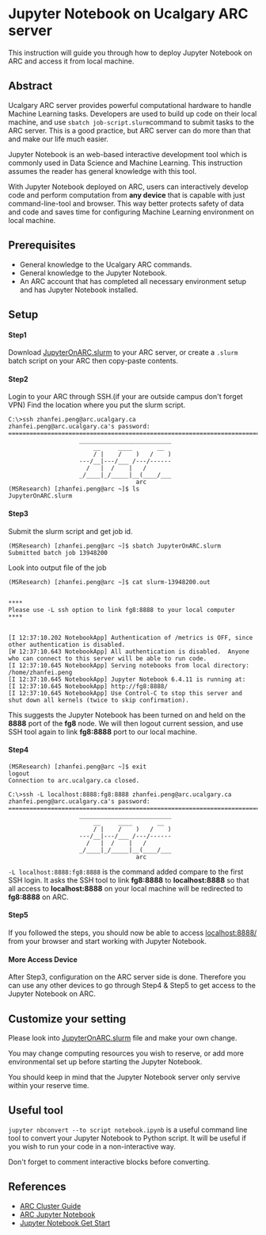 # Jupyter Notebook on Ucalgary ARC server
This instruction will guide you through how to deploy Jupyter Notebook on ARC and access it from local machine.

## Abstract
Ucalgary ARC server provides powerful computational hardware to handle Machine Learning tasks. 
Developers are used to build up code on their local machine, and use `sbatch job-script.slurm`command to submit tasks to the ARC server. 
This is a good practice, but ARC server can do more than that and make our life much easier.

Jupyter Notebook is an web-based interactive development tool which is commonly used in Data Science and Machine Learning. 
This instruction assumes the reader has general knowledge with this tool. 

With Jupyter Notebook deployed on ARC, users can interactively develop code and perform computation from **any device** that is capable with just command-line-tool and browser.
This way better protects safety of data and code and saves time for configuring Machine Learning environment on local machine. 

## Prerequisites
+ General knowledge to the Ucalgary ARC commands.
+ General knowledge to the Jupyter Notebook.
+ An ARC account that has completed all necessary environment setup and has Jupyter Notebook installed.
## Setup
#### Step1
Download [JupyterOnARC.slurm](./JupyterOnARC.slurm) to your ARC server, or create a `.slurm` batch script on your ARC then copy-paste contents.

#### Step2
Login to your ARC through SSH.(if your are outside campus don't forget VPN) Find the location where you put the slurm script.
```
C:\>ssh zhanfei.peng@arc.ucalgary.ca
zhanfei.peng@arc.ucalgary.ca's password:
===========================================================================
                    __________________________
                        __     ____       __
                        / |    /    )   /    )
                    ---/__|---/___ /---/------
                      /   |  /    |   /
                    _/____|_/_____|__(____/___
                                    arc
(MSResearch) [zhanfei.peng@arc ~]$ ls
JupyterOnARC.slurm
```
#### Step3
Submit the slurm script and get job id.
```
(MSResearch) [zhanfei.peng@arc ~]$ sbatch JupyterOnARC.slurm
Submitted batch job 13948200
```

Look into output file of the job
```
(MSResearch) [zhanfei.peng@arc ~]$ cat slurm-13948200.out


****
Please use -L ssh option to link fg8:8888 to your local computer
****


[I 12:37:10.202 NotebookApp] Authentication of /metrics is OFF, since other authentication is disabled.
[W 12:37:10.643 NotebookApp] All authentication is disabled.  Anyone who can connect to this server will be able to run code.
[I 12:37:10.645 NotebookApp] Serving notebooks from local directory: /home/zhanfei.peng
[I 12:37:10.645 NotebookApp] Jupyter Notebook 6.4.11 is running at:
[I 12:37:10.645 NotebookApp] http://fg8:8888/
[I 12:37:10.645 NotebookApp] Use Control-C to stop this server and shut down all kernels (twice to skip confirmation).
```

This suggests the Jupyter Notebook has been turned on and held on the **8888** port of the **fg8** node.
We will then logout current session, and use SSH tool again to link **fg8:8888** port to our local machine.

#### Step4
```
(MSResearch) [zhanfei.peng@arc ~]$ exit
logout
Connection to arc.ucalgary.ca closed.

C:\>ssh -L localhost:8888:fg8:8888 zhanfei.peng@arc.ucalgary.ca
zhanfei.peng@arc.ucalgary.ca's password:
===========================================================================
                    __________________________
                        __     ____       __
                        / |    /    )   /    )
                    ---/__|---/___ /---/------
                      /   |  /    |   /
                    _/____|_/_____|__(____/___
                                    arc
```

`-L localhost:8888:fg8:8888` is the command added compare to the first SSH login. 
It asks the SSH tool to link **fg8:8888** to **localhost:8888** so that all access to  **localhost:8888** on your local machine will be redirected to **fg8:8888** on ARC.

#### Step5
If you followed the steps, you should now be able to access [localhost:8888/](http://localhost:8888/) from your browser and start working with Jupyter Notebook.

#### More Access Device
After Step3, configuration on the ARC server side is done. Therefore you can use any other devices to go through Step4 & Step5 to get access to the Jupyter Notebook on ARC.

## Customize your setting
Please look into [JupyterOnARC.slurm](./JupyterOnARC.slurm) file and make your own change. 

You may change computing resources you wish to reserve, or add more environmental set up before starting the Jupyter Notebook. 

You should keep in mind that the Jupyter Notebook server only servive within your reserve time.

## Useful tool
`jupyter nbconvert --to script notebook.ipynb` is a useful command line tool to convert your Jupyter Notebook to Python script. 
It will be useful if you wish to run your code in a non-interactive way.

Don't forget to comment interactive blocks before converting.

## References
- [ARC Cluster Guide](https://rcs.ucalgary.ca/ARC_Cluster_Guide)
- [ARC Jupyter Notebook](https://rcs.ucalgary.ca/Jupyter_Notebooks#ARC)
- [Jupyter Notebook Get Start](https://jupyter-notebook-beginner-guide.readthedocs.io/en/latest/what_is_jupyter.html)
